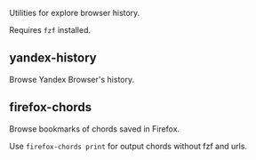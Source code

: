 Utilities for explore browser history.

Requires `fzf` installed.

## yandex-history
Browse Yandex Browser's history.

## firefox-chords
Browse bookmarks of chords saved in Firefox.

Use `firefox-chords print` for output chords without fzf and urls.
